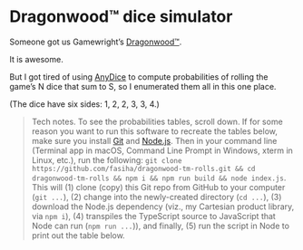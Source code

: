 # Dragonwood™ dice simulator
Someone got us Gamewright’s [Dragonwood™](https://gamewright.com/product/Dragonwood).

It is awesome.

But I got tired of using [AnyDice](https://anydice.com) to compute probabilities of rolling the game’s N dice that sum to S, so I enumerated them all in this one place.

(The dice have six sides: 1, 2, 2, 3, 3, 4.)

> Tech notes. To see the probabilities tables, scroll down. If for some reason you want to run this software to recreate the tables below, make sure you install [Git](https://git-scm.com) and [Node.js](https://nodejs.org). Then in your command line (Terminal app in macOS, Command Line Prompt in Windows, xterm in Linux, etc.), run the following: `git clone https://github.com/fasiha/dragonwood-tm-rolls.git && cd dragonwood-tm-rolls && npm i && npm run build && node index.js`. This will (1) clone (copy) this Git repo from GitHub to your computer (`git ...`), (2) change into the newly-created directory (`cd ...`), (3) download the Node.js dependency (viz., my Cartesian product library, via `npm i`), (4) transpiles the TypeScript source to JavaScript that Node can run (`npm run ...`)), and finally, (5) run the script in Node to print out the table below.

